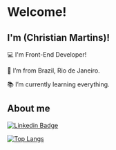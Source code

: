 # Welcome!

 

## I'm (Christian Martins)!

 

:computer: I'm Front-End Developer!

:house_with_garden: I’m from Brazil, Rio de Janeiro.

:books: I’m currently learning everything.


 

## About me

[![Linkedin Badge](https://img.shields.io/badge/-LinkedIn-blue?style=flat-square&logo=Linkedin&logoColor=white&link=chrmartins)]( chrmartins)

[![Top Langs](https://github-readme-stats.vercel.app/api/top-langs/?username=chrmartins&layout=compact)](https://github.com/chrmartins/github-readme-stats)

